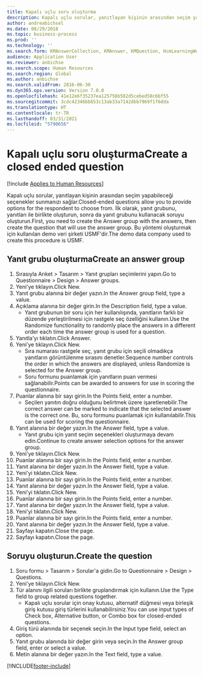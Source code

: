 ```yaml
---
title: Kapalı uçlu soru oluşturma
description: Kapalı uçlu sorular, yanıtlayan kişinin arasından seçim yapabileceği seçenekler sunmanızı sağlar.
author: andreabichsel
ms.date: 08/29/2018
ms.topic: business-process
ms.prod: ''
ms.technology: ''
ms.search.form: KMAnswerCollection, KMAnswer, KMQuestion, HcmLearningWorkspace
audience: Application User
ms.reviewer: anbichse
ms.search.scope: Human Resources
ms.search.region: Global
ms.author: anbichse
ms.search.validFrom: 2016-06-30
ms.dyn365.ops.version: Version 7.0.0
ms.openlocfilehash: 41e12e6f35237ea125756b502d5cebed58c6bf55
ms.sourcegitcommit: 3cdc42346bb653c13ab33a7142dbb7969f1f6dda
ms.translationtype: HT
ms.contentlocale: tr-TR
ms.lasthandoff: 03/31/2021
ms.locfileid: "5790656"
---
```

# <a name="create-a-closed-ended-question"></a><span data-ttu-id="2771b-103">Kapalı uçlu soru oluşturma</span><span class="sxs-lookup"><span data-stu-id="2771b-103">Create a closed ended question</span></span>

[!include [Applies to Human Resources](../includes/applies-to-hr.md)]



<span data-ttu-id="2771b-104">Kapalı uçlu sorular, yanıtlayan kişinin arasından seçim yapabileceği seçenekler sunmanızı sağlar.</span><span class="sxs-lookup"><span data-stu-id="2771b-104">Closed-ended questions allow you to provide options for the respondent to choose from.</span></span> <span data-ttu-id="2771b-105">İlk olarak, yanıt grubunu, yanıtları ile birlikte oluşturun, sonra da yanıt grubunu kullanacak soruyu oluşturun.</span><span class="sxs-lookup"><span data-stu-id="2771b-105">First, you need to create the Answer group with the answers, then create the question that will use the answer group.</span></span> <span data-ttu-id="2771b-106">Bu yöntemi oluşturmak için kullanılan demo veri şirketi USMF'dir.</span><span class="sxs-lookup"><span data-stu-id="2771b-106">The demo data company used to create this procedure is USMF.</span></span>


## <a name="create-an-answer-group"></a><span data-ttu-id="2771b-107">Yanıt grubu oluşturma</span><span class="sxs-lookup"><span data-stu-id="2771b-107">Create an answer group</span></span>
1. <span data-ttu-id="2771b-108">Sırasıyla Anket > Tasarım > Yanıt grupları seçimlerini yapın.</span><span class="sxs-lookup"><span data-stu-id="2771b-108">Go to Questionnaire > Design > Answer groups.</span></span>
2. <span data-ttu-id="2771b-109">Yeni'ye tıklayın.</span><span class="sxs-lookup"><span data-stu-id="2771b-109">Click New.</span></span>
3. <span data-ttu-id="2771b-110">Yanıt grubu alanına bir değer yazın.</span><span class="sxs-lookup"><span data-stu-id="2771b-110">In the Answer group field, type a value.</span></span>
4. <span data-ttu-id="2771b-111">Açıklama alanına bir değer girin.</span><span class="sxs-lookup"><span data-stu-id="2771b-111">In the Description field, type a value.</span></span>
    * <span data-ttu-id="2771b-112">Yanıt grubunun bir soru için her kullanılışında, yanıtların farklı bir düzende yerleştirilmesi için rastgele seç özelliğini kullanın.</span><span class="sxs-lookup"><span data-stu-id="2771b-112">Use the Randomize functionality to randomly place the answers in a different order each time the answer group is used for a question.</span></span>  
5. <span data-ttu-id="2771b-113">Yanıtla'yı tıklatın.</span><span class="sxs-lookup"><span data-stu-id="2771b-113">Click Answer.</span></span>
6. <span data-ttu-id="2771b-114">Yeni'ye tıklayın.</span><span class="sxs-lookup"><span data-stu-id="2771b-114">Click New.</span></span>
    * <span data-ttu-id="2771b-115">Sıra numarası rastgele seç, yanıt grubu için seçili olmadıkça yanıtların görüntülenme sırasını denetler.</span><span class="sxs-lookup"><span data-stu-id="2771b-115">Sequence number controls the order in which the answers are displayed, unless Randomize is selected for the Answer group.</span></span>  
    * <span data-ttu-id="2771b-116">Soru formunu puanlamak için yanıtların puan vermesi sağlanabilir.</span><span class="sxs-lookup"><span data-stu-id="2771b-116">Points can be awarded to answers for use in scoring the questionnaire.</span></span>  
7. <span data-ttu-id="2771b-117">Puanlar alanına bir sayı girin.</span><span class="sxs-lookup"><span data-stu-id="2771b-117">In the Points field, enter a number.</span></span>
    * <span data-ttu-id="2771b-118">Seçilen yanıtın doğru olduğunu belirtmek üzere işaretlenebilir.</span><span class="sxs-lookup"><span data-stu-id="2771b-118">The correct answer can be marked to indicate that the selected answer is the correct one.</span></span> <span data-ttu-id="2771b-119">Bu, soru formunu puanlamak için kullanılabilir.</span><span class="sxs-lookup"><span data-stu-id="2771b-119">This can be used for scoring the questionnaire.</span></span>  
8. <span data-ttu-id="2771b-120">Yanıt alanına bir değer yazın.</span><span class="sxs-lookup"><span data-stu-id="2771b-120">In the Answer field, type a value.</span></span>
    * <span data-ttu-id="2771b-121">Yanıt grubu için yanıt seçim seçenekleri oluşturmaya devam edin.</span><span class="sxs-lookup"><span data-stu-id="2771b-121">Continue to create answer selection options for the answer group.</span></span>  
9. <span data-ttu-id="2771b-122">Yeni'ye tıklayın.</span><span class="sxs-lookup"><span data-stu-id="2771b-122">Click New.</span></span>
10. <span data-ttu-id="2771b-123">Puanlar alanına bir sayı girin.</span><span class="sxs-lookup"><span data-stu-id="2771b-123">In the Points field, enter a number.</span></span>
11. <span data-ttu-id="2771b-124">Yanıt alanına bir değer yazın.</span><span class="sxs-lookup"><span data-stu-id="2771b-124">In the Answer field, type a value.</span></span>
12. <span data-ttu-id="2771b-125">Yeni'yi tıklatın.</span><span class="sxs-lookup"><span data-stu-id="2771b-125">Click New.</span></span>
13. <span data-ttu-id="2771b-126">Puanlar alanına bir sayı girin.</span><span class="sxs-lookup"><span data-stu-id="2771b-126">In the Points field, enter a number.</span></span>
14. <span data-ttu-id="2771b-127">Yanıt alanına bir değer yazın.</span><span class="sxs-lookup"><span data-stu-id="2771b-127">In the Answer field, type a value.</span></span>
15. <span data-ttu-id="2771b-128">Yeni'yi tıklatın.</span><span class="sxs-lookup"><span data-stu-id="2771b-128">Click New.</span></span>
16. <span data-ttu-id="2771b-129">Puanlar alanına bir sayı girin.</span><span class="sxs-lookup"><span data-stu-id="2771b-129">In the Points field, enter a number.</span></span>
17. <span data-ttu-id="2771b-130">Yanıt alanına bir değer yazın.</span><span class="sxs-lookup"><span data-stu-id="2771b-130">In the Answer field, type a value.</span></span>
18. <span data-ttu-id="2771b-131">Yeni'yi tıklatın.</span><span class="sxs-lookup"><span data-stu-id="2771b-131">Click New.</span></span>
19. <span data-ttu-id="2771b-132">Puanlar alanına bir sayı girin.</span><span class="sxs-lookup"><span data-stu-id="2771b-132">In the Points field, enter a number.</span></span>
20. <span data-ttu-id="2771b-133">Yanıt alanına bir değer yazın.</span><span class="sxs-lookup"><span data-stu-id="2771b-133">In the Answer field, type a value.</span></span>
21. <span data-ttu-id="2771b-134">Sayfayı kapatın.</span><span class="sxs-lookup"><span data-stu-id="2771b-134">Close the page.</span></span>
22. <span data-ttu-id="2771b-135">Sayfayı kapatın.</span><span class="sxs-lookup"><span data-stu-id="2771b-135">Close the page.</span></span>

## <a name="create-the-question"></a><span data-ttu-id="2771b-136">Soruyu oluşturun.</span><span class="sxs-lookup"><span data-stu-id="2771b-136">Create the question</span></span>
1. <span data-ttu-id="2771b-137">Soru formu > Tasarım > Sorular'a gidin.</span><span class="sxs-lookup"><span data-stu-id="2771b-137">Go to Questionnaire > Design > Questions.</span></span>
2. <span data-ttu-id="2771b-138">Yeni'ye tıklayın.</span><span class="sxs-lookup"><span data-stu-id="2771b-138">Click New.</span></span>
3. <span data-ttu-id="2771b-139">Tür alanını ilgili soruları birlikte gruplandırmak için kullanın.</span><span class="sxs-lookup"><span data-stu-id="2771b-139">Use the Type field to group related questions together.</span></span>
    * <span data-ttu-id="2771b-140">Kapalı uçlu sorular için onay kutusu, alternatif düğmesi veya birleşik giriş kutusu giriş türlerini kullanabilirsiniz.</span><span class="sxs-lookup"><span data-stu-id="2771b-140">You can use input types of Check box, Alternative button, or Combo box for closed-ended questions.</span></span>  
4. <span data-ttu-id="2771b-141">Giriş türü alanında bir seçenek seçin.</span><span class="sxs-lookup"><span data-stu-id="2771b-141">In the Input type field, select an option.</span></span>
5. <span data-ttu-id="2771b-142">Yanıt grubu alanında bir değer girin veya seçin.</span><span class="sxs-lookup"><span data-stu-id="2771b-142">In the Answer group field, enter or select a value.</span></span>
6. <span data-ttu-id="2771b-143">Metin alanına bir değer yazın.</span><span class="sxs-lookup"><span data-stu-id="2771b-143">In the Text field, type a value.</span></span>



[!INCLUDE[footer-include](../includes/footer-banner.md)]
